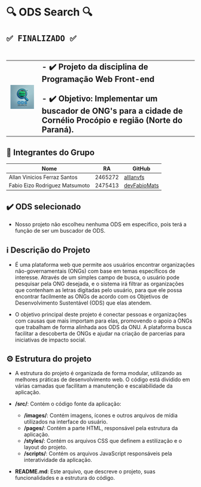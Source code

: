 # 🔍 ODS Search 🔍

<H2> <kbd>✅ FINALIZADO ✅</kbd><br><br>

<table>
  <tr>
    <td>
      <img src="./src/images/ods-search-logo.png" alt="Logo do ODS Search" width="250rem">
    </td>
    <td>
      - ✔️ Projeto da disciplina de Programação Web Front-end <br><br>
      - ✔️ Objetivo: Implementar um buscador de ONG's para a cidade de Cornélio Procópio e região (Norte do Paraná).
    </td>
  </tr>
</table>

## 🧠 Integrantes do Grupo

| Nome                           | RA      | GitHub                                          |
| ------------------------------ | ------- | ----------------------------------------------- |
| Allan Vinicios Ferraz Santos   | 2465272 | [alllanvfs](https://github.com/alllanvfs)       |
| Fabio Eizo Rodriguez Matsumoto | 2475413 | [devFabioMats](https://github.com/devFabioMats) |

## ✔️ ODS selecionado

- Nosso projeto não escolheu nenhuma ODS em especifico, pois terá a função de ser um buscador de ODS.

## ℹ️ Descrição do Projeto

- É uma plataforma web que permite aos usuários encontrar organizações não-governamentais (ONGs) com base em temas específicos de interesse. Através de um simples campo de busca, o usuário pode pesquisar pela ONG desejada, e o sistema irá filtrar as organizações que contenham as letras digitadas pelo usuário, para que ele possa encontrar facilmente as ONGs de acordo com os Objetivos de Desenvolvimento Sustentável (ODS) que elas atendem.

- O objetivo principal deste projeto é conectar pessoas e organizações com causas que mais importam para elas, promovendo o apoio a ONGs que trabalham de forma alinhada aos ODS da ONU. A plataforma busca facilitar a descoberta de ONGs e ajudar na criação de parcerias para iniciativas de impacto social.

## ⚙️ Estrutura do projeto

- A estrutura do projeto é organizada de forma modular, utilizando as melhores práticas de desenvolvimento web. O código está dividido em várias camadas que facilitam a manutenção e escalabilidade da aplicação.

- **/src/**: Contém o código fonte da aplicação:
  - **/images/**: Contém imagens, ícones e outros arquivos de mídia utilizados na interface do usuário.
  - **/pages/**: Contém a parte HTML, responsável pela estrutura da aplicação.
  - **/styles/**: Contém os arquivos CSS que definem a estilização e o layout do projeto.
  - **/scripts/**: Contém os arquivos JavaScript responsáveis pela interatividade da aplicação.
- **README.md**: Este arquivo, que descreve o projeto, suas funcionalidades e a estrutura do código.